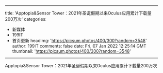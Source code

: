 
---
title: 'Apptopia&Sensor Tower：2021年圣诞假期以来Oculus应用累计下载量200万次'
categories: 
 - 新媒体
 - 199IT
 - 首页更新
headimg: 'https://picsum.photos/400/300?random=3548'
author: 199IT
comments: false
date: Fri, 07 Jan 2022 12:25:14 GMT
thumbnail: 'https://picsum.photos/400/300?random=3548'
---

<div>   
Apptopia&Sensor Tower：2021年圣诞假期以来Oculus应用累计下载量200万次  
</div>
            